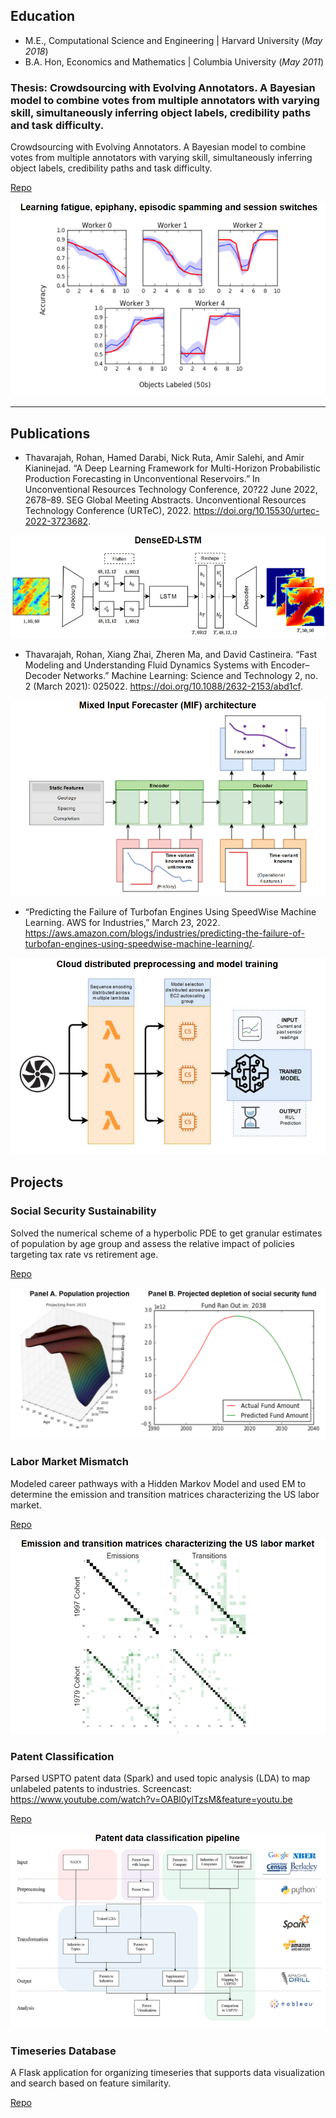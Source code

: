 ## Education

- M.E., Computational Science and Engineering | Harvard University (_May 2018_)	 			        		
- B.A. Hon, Economics and Mathematics | Columbia University (_May 2011_)

### Thesis: Crowdsourcing with Evolving Annotators. A Bayesian model to combine votes from multiple annotators with varying skill, simultaneously inferring object labels, credibility paths and task difficulty.

Crowdsourcing with Evolving Annotators. A Bayesian model to combine votes from multiple annotators with varying skill, simultaneously inferring object labels, credibility paths and task difficulty. 

[Repo](https://github.com/rohanthavarajah/timevariant_annotators.git)

![Thesis](/assets/img/thesis_noborder.png)

---

## Publications

- Thavarajah, Rohan, Hamed Darabi, Nick Ruta, Amir Salehi, and Amir Kianinejad. “A Deep Learning Framework for Multi-Horizon Probabilistic Production Forecasting in Unconventional Reservoirs.” In Unconventional Resources Technology Conference, 20?22 June 2022, 2678–89. SEG Global Meeting Abstracts. Unconventional Resources Technology Conference (URTeC), 2022. https://doi.org/10.15530/urtec-2022-3723682.

![MLST](/assets/img/mlst_noborder.png)

- Thavarajah, Rohan, Xiang Zhai, Zheren Ma, and David Castineira. “Fast Modeling and Understanding Fluid Dynamics Systems with Encoder–Decoder Networks.” Machine Learning: Science and Technology 2, no. 2 (March 2021): 025022. https://doi.org/10.1088/2632-2153/abd1cf.

![MIF](/assets/img/mif_noborder.png)

- “Predicting the Failure of Turbofan Engines Using SpeedWise Machine Learning. AWS for Industries,” March 23, 2022. https://aws.amazon.com/blogs/industries/predicting-the-failure-of-turbofan-engines-using-speedwise-machine-learning/.

![Turbofan](/assets/img/turbofan_noborder.png)

## Projects

### Social Security Sustainability

Solved the numerical scheme of a hyperbolic PDE to get granular estimates of population by age group and assess the relative impact of policies targeting tax rate vs retirement age.

[Repo](https://github.com/rohanthavarajah/am205_social_security_sustainability.git)

![AM205](/assets/img/am205_noborder.png)

### Labor Market Mismatch

Modeled career pathways with a Hidden Markov Model and used EM to determine the emission and transition matrices characterizing the US labor market.

[Repo](https://github.com/rohanthavarajah/cs182_modeling_career_pathways.git)

![CS182 ](/assets/img/cs182_noborder.png)

### Patent Classification

Parsed USPTO patent data (Spark) and used topic analysis (LDA) to map unlabeled patents to industries.
Screencast: https://www.youtube.com/watch?v=OABl0ylTzsM&feature=youtu.be

[Repo](https://github.com/chrismosch/cs109patents.git)

![CS109](/assets/img/cs109_noborder.png)

### Timeseries Database

A Flask application for organizing timeseries that supports data visualization and search based on feature similarity.

[Repo](https://github.com/gitrdone4/cs207project.git)
